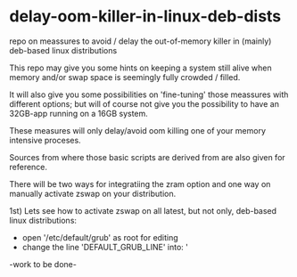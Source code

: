 # delay-oom-killer-in-linux-deb-dists
repo on meassures to avoid / delay the out-of-memory killer in (mainly) deb-based linux distributions

This repo may give you some hints on keeping a system still alive when memory and/or swap space is seemingly fully crowded / filled.

It will also give you some possibilities on 'fine-tuning' those meassures with different options; but will of course not give you the possibility to have an 32GB-app running on a 16GB system.

These measures will only delay/avoid oom killing one of your memory intensive proceses.

Sources from where those basic scripts are derived from are also given for reference.

There will be two ways for integratiing the zram option and one way on manually activate zswap on your distribution.

1st)
Lets see how to activate zswap on all latest, but not only, deb-based linux distributions:

- open '/etc/default/grub' as root for editing
- change the line 'DEFAULT_GRUB_LINE' into:
  '

-work to be done-
